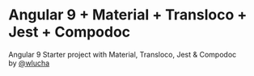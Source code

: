 # Angular 9 + Material + Transloco + Jest + Compodoc
Angular 9 Starter project with Material, Transloco, Jest &amp; Compodoc  
by [@wlucha](https://github.com/wlucha)

